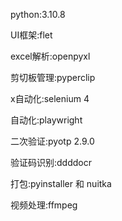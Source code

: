 python:3.10.8

UI框架:flet

excel解析:openpyxl

剪切板管理:pyperclip

x自动化:selenium 4

自动化:playwright

二次验证:pyotp 2.9.0

验证码识别:ddddocr

打包:pyinstaller 和 nuitka

视频处理:ffmpeg

